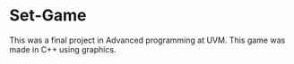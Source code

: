 # Set-Game
This was a final project in Advanced programming at UVM. This game was made in C++ using graphics. 
